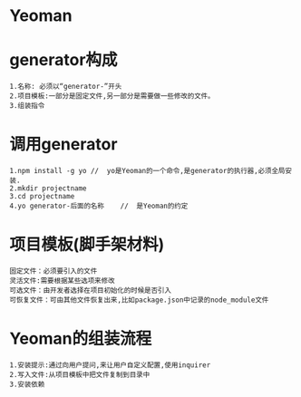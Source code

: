 #   Yeoman

#   generator构成
    1.名称: 必须以“generator-”开头
    2.项目模板:一部分是固定文件,另一部分是需要做一些修改的文件。
    3.组装指令
    
#   调用generator
    1.npm install -g yo //  yo是Yeoman的一个命令,是generator的执行器,必须全局安装.
    2.mkdir projectname
    3.cd projectname
    4.yo generator-后面的名称    //  是Yeoman的约定
    
#   项目模板(脚手架材料)
    固定文件：必须要引入的文件
    灵活文件:需要根据某些选项来修改
    可选文件：由开发者选择在项目初始化的时候是否引入
    可恢复文件：可由其他文件恢复出来,比如package.json中记录的node_module文件
    
#   Yeoman的组装流程
    1.安装提示:通过向用户提问,来让用户自定义配置,使用inquirer
    2.写入文件:从项目模板中把文件复制到目录中
    3.安装依赖
    
    
    
